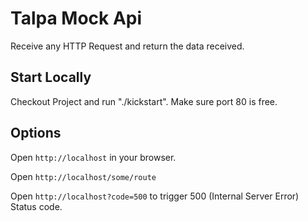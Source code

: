 # Talpa Mock Api

Receive any HTTP Request and return the data received.

## Start Locally

Checkout Project and run "./kickstart". Make sure port 80 is free.

## Options

Open `http://localhost` in your browser. 

Open `http://localhost/some/route`

Open `http://localhost?code=500` to trigger 500 (Internal Server Error) Status code.

